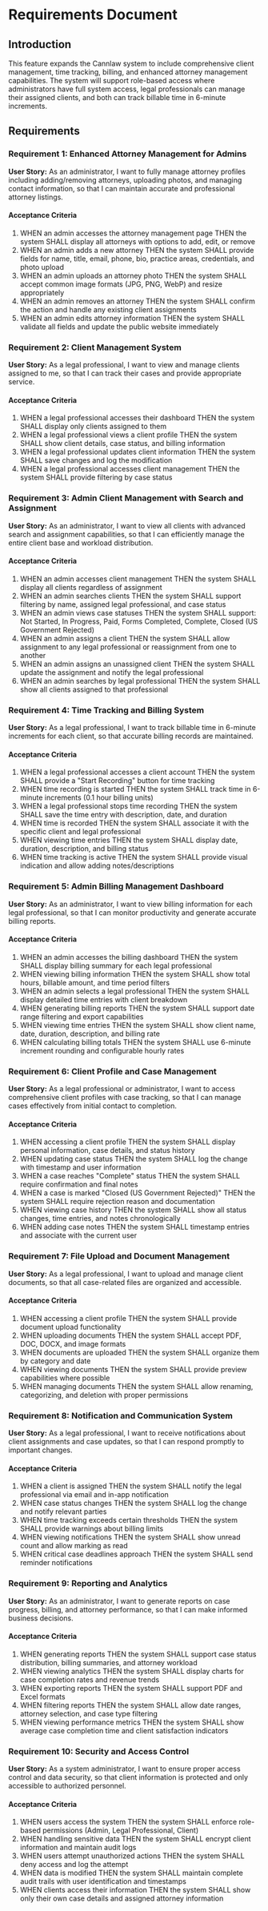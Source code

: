 # Requirements Document

## Introduction

This feature expands the Cannlaw system to include comprehensive client management, time tracking, billing, and enhanced attorney management capabilities. The system will support role-based access where administrators have full system access, legal professionals can manage their assigned clients, and both can track billable time in 6-minute increments.

## Requirements

### Requirement 1: Enhanced Attorney Management for Admins

**User Story:** As an administrator, I want to fully manage attorney profiles including adding/removing attorneys, uploading photos, and managing contact information, so that I can maintain accurate and professional attorney listings.

#### Acceptance Criteria

1. WHEN an admin accesses the attorney management page THEN the system SHALL display all attorneys with options to add, edit, or remove
2. WHEN an admin adds a new attorney THEN the system SHALL provide fields for name, title, email, phone, bio, practice areas, credentials, and photo upload
3. WHEN an admin uploads an attorney photo THEN the system SHALL accept common image formats (JPG, PNG, WebP) and resize appropriately
4. WHEN an admin removes an attorney THEN the system SHALL confirm the action and handle any existing client assignments
5. WHEN an admin edits attorney information THEN the system SHALL validate all fields and update the public website immediately

### Requirement 2: Client Management System

**User Story:** As a legal professional, I want to view and manage clients assigned to me, so that I can track their cases and provide appropriate service.

#### Acceptance Criteria

1. WHEN a legal professional accesses their dashboard THEN the system SHALL display only clients assigned to them
2. WHEN a legal professional views a client profile THEN the system SHALL show client details, case status, and billing information
3. WHEN a legal professional updates client information THEN the system SHALL save changes and log the modification
4. WHEN a legal professional accesses client management THEN the system SHALL provide filtering by case status

### Requirement 3: Admin Client Management with Search and Assignment

**User Story:** As an administrator, I want to view all clients with advanced search and assignment capabilities, so that I can efficiently manage the entire client base and workload distribution.

#### Acceptance Criteria

1. WHEN an admin accesses client management THEN the system SHALL display all clients regardless of assignment
2. WHEN an admin searches clients THEN the system SHALL support filtering by name, assigned legal professional, and case status
3. WHEN an admin views case statuses THEN the system SHALL support: Not Started, In Progress, Paid, Forms Completed, Complete, Closed (US Government Rejected)
4. WHEN an admin assigns a client THEN the system SHALL allow assignment to any legal professional or reassignment from one to another
5. WHEN an admin assigns an unassigned client THEN the system SHALL update the assignment and notify the legal professional
6. WHEN an admin searches by legal professional THEN the system SHALL show all clients assigned to that professional

### Requirement 4: Time Tracking and Billing System

**User Story:** As a legal professional, I want to track billable time in 6-minute increments for each client, so that accurate billing records are maintained.

#### Acceptance Criteria

1. WHEN a legal professional accesses a client account THEN the system SHALL provide a "Start Recording" button for time tracking
2. WHEN time recording is started THEN the system SHALL track time in 6-minute increments (0.1 hour billing units)
3. WHEN a legal professional stops time recording THEN the system SHALL save the time entry with description, date, and duration
4. WHEN time is recorded THEN the system SHALL associate it with the specific client and legal professional
5. WHEN viewing time entries THEN the system SHALL display date, duration, description, and billing status
6. WHEN time tracking is active THEN the system SHALL provide visual indication and allow adding notes/descriptions

### Requirement 5: Admin Billing Management Dashboard

**User Story:** As an administrator, I want to view billing information for each legal professional, so that I can monitor productivity and generate accurate billing reports.

#### Acceptance Criteria

1. WHEN an admin accesses the billing dashboard THEN the system SHALL display billing summary for each legal professional
2. WHEN viewing billing information THEN the system SHALL show total hours, billable amount, and time period filters
3. WHEN an admin selects a legal professional THEN the system SHALL display detailed time entries with client breakdown
4. WHEN generating billing reports THEN the system SHALL support date range filtering and export capabilities
5. WHEN viewing time entries THEN the system SHALL show client name, date, duration, description, and billing rate
6. WHEN calculating billing totals THEN the system SHALL use 6-minute increment rounding and configurable hourly rates

### Requirement 6: Client Profile and Case Management

**User Story:** As a legal professional or administrator, I want to access comprehensive client profiles with case tracking, so that I can manage cases effectively from initial contact to completion.

#### Acceptance Criteria

1. WHEN accessing a client profile THEN the system SHALL display personal information, case details, and status history
2. WHEN updating case status THEN the system SHALL log the change with timestamp and user information
3. WHEN a case reaches "Complete" status THEN the system SHALL require confirmation and final notes
4. WHEN a case is marked "Closed (US Government Rejected)" THEN the system SHALL require rejection reason and documentation
5. WHEN viewing case history THEN the system SHALL show all status changes, time entries, and notes chronologically
6. WHEN adding case notes THEN the system SHALL timestamp entries and associate with the current user

### Requirement 7: File Upload and Document Management

**User Story:** As a legal professional, I want to upload and manage client documents, so that all case-related files are organized and accessible.

#### Acceptance Criteria

1. WHEN accessing a client profile THEN the system SHALL provide document upload functionality
2. WHEN uploading documents THEN the system SHALL accept PDF, DOC, DOCX, and image formats
3. WHEN documents are uploaded THEN the system SHALL organize them by category and date
4. WHEN viewing documents THEN the system SHALL provide preview capabilities where possible
5. WHEN managing documents THEN the system SHALL allow renaming, categorizing, and deletion with proper permissions

### Requirement 8: Notification and Communication System

**User Story:** As a legal professional, I want to receive notifications about client assignments and case updates, so that I can respond promptly to important changes.

#### Acceptance Criteria

1. WHEN a client is assigned THEN the system SHALL notify the legal professional via email and in-app notification
2. WHEN case status changes THEN the system SHALL log the change and notify relevant parties
3. WHEN time tracking exceeds certain thresholds THEN the system SHALL provide warnings about billing limits
4. WHEN viewing notifications THEN the system SHALL show unread count and allow marking as read
5. WHEN critical case deadlines approach THEN the system SHALL send reminder notifications

### Requirement 9: Reporting and Analytics

**User Story:** As an administrator, I want to generate reports on case progress, billing, and attorney performance, so that I can make informed business decisions.

#### Acceptance Criteria

1. WHEN generating reports THEN the system SHALL support case status distribution, billing summaries, and attorney workload
2. WHEN viewing analytics THEN the system SHALL display charts for case completion rates and revenue trends
3. WHEN exporting reports THEN the system SHALL support PDF and Excel formats
4. WHEN filtering reports THEN the system SHALL allow date ranges, attorney selection, and case type filtering
5. WHEN viewing performance metrics THEN the system SHALL show average case completion time and client satisfaction indicators

### Requirement 10: Security and Access Control

**User Story:** As a system administrator, I want to ensure proper access control and data security, so that client information is protected and only accessible to authorized personnel.

#### Acceptance Criteria

1. WHEN users access the system THEN the system SHALL enforce role-based permissions (Admin, Legal Professional, Client)
2. WHEN handling sensitive data THEN the system SHALL encrypt client information and maintain audit logs
3. WHEN users attempt unauthorized actions THEN the system SHALL deny access and log the attempt
4. WHEN data is modified THEN the system SHALL maintain complete audit trails with user identification and timestamps
5. WHEN clients access their information THEN the system SHALL show only their own case details and assigned attorney information
